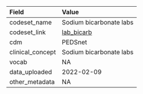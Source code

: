 |Field            |Value                   |
|:----------------|:-----------------------|
|codeset_name     |Sodium bicarbonate labs |
|codeset_link     |[lab_bicarb](https://github.com/PEDSnet/Variable-Dictionary/blob/main/measurement/lab_bicarb.csv)|
|cdm              |PEDSnet                 |
|clinical_concept |Sodium bicarbonate labs |
|vocab            |NA                      |
|data_uploaded    |2022-02-09              |
|other_metadata   |NA                      |
